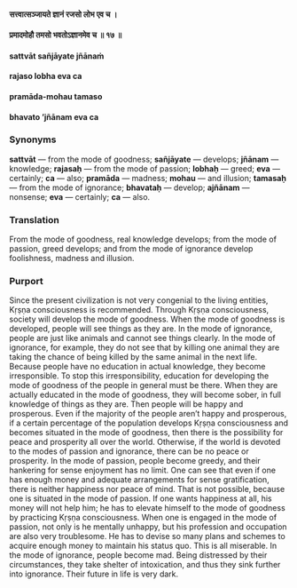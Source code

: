 #### सत्त्वात्सञ्जायते ज्ञानं रजसो लोभ एव च ।
#### प्रमादमोहौ तमसो भवतोऽज्ञानमेव च ॥ १७ ॥

#### sattvāt sañjāyate jñānaṁ
#### rajaso lobha eva ca
#### pramāda-mohau tamaso
#### bhavato ’jñānam eva ca

### Synonyms

**sattvāt** — from the mode of goodness; **sañjāyate** — develops; **jñānam** — knowledge; **rajasaḥ** — from the mode of passion; **lobhaḥ** — greed; **eva** — certainly; **ca** — also; **pramāda** — madness; **mohau** — and illusion; **tamasaḥ** — from the mode of ignorance; **bhavataḥ** — develop; **ajñānam** — nonsense; **eva** — certainly; **ca** — also.

### Translation

From the mode of goodness, real knowledge develops; from the mode of passion, greed develops; and from the mode of ignorance develop foolishness, madness and illusion.

### Purport

Since the present civilization is not very congenial to the living entities, Kṛṣṇa consciousness is recommended. Through Kṛṣṇa consciousness, society will develop the mode of goodness. When the mode of goodness is developed, people will see things as they are. In the mode of ignorance, people are just like animals and cannot see things clearly. In the mode of ignorance, for example, they do not see that by killing one animal they are taking the chance of being killed by the same animal in the next life. Because people have no education in actual knowledge, they become irresponsible. To stop this irresponsibility, education for developing the mode of goodness of the people in general must be there. When they are actually educated in the mode of goodness, they will become sober, in full knowledge of things as they are. Then people will be happy and prosperous. Even if the majority of the people aren’t happy and prosperous, if a certain percentage of the population develops Kṛṣṇa consciousness and becomes situated in the mode of goodness, then there is the possibility for peace and prosperity all over the world. Otherwise, if the world is devoted to the modes of passion and ignorance, there can be no peace or prosperity. In the mode of passion, people become greedy, and their hankering for sense enjoyment has no limit. One can see that even if one has enough money and adequate arrangements for sense gratification, there is neither happiness nor peace of mind. That is not possible, because one is situated in the mode of passion. If one wants happiness at all, his money will not help him; he has to elevate himself to the mode of goodness by practicing Kṛṣṇa consciousness. When one is engaged in the mode of passion, not only is he mentally unhappy, but his profession and occupation are also very troublesome. He has to devise so many plans and schemes to acquire enough money to maintain his status quo. This is all miserable. In the mode of ignorance, people become mad. Being distressed by their circumstances, they take shelter of intoxication, and thus they sink further into ignorance. Their future in life is very dark.